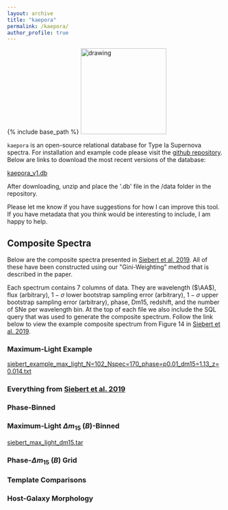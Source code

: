 ```yaml
---
layout: archive
title: "kaepora"
permalink: /kaepora/
author_profile: true
---
```


{% include base_path %}
<img src="drawing.jpg" alt="drawing" width="200"/>

``kaepora`` is an open-source relational database for Type Ia Supernova spectra. For installation and example code please visit the [github repository](https://github.com/msiebert1/kaepora). Below are links to download the most recent versions of the database:

[kaepora_v1.db]()

After downloading, unzip and place the '.db' file in the /data folder in the repository. 

Please let me know if you have suggestions for how I can improve this tool. If you have metadata that you think would be interesting to include, I am happy to help. 

## Composite Spectra

Below are the composite spectra presented in [Siebert et al. 2019](https://msiebert1.github.io/publication/2019-XX-XX-Siebert_2019_MNRAS). All of these have been constructed using our "Gini-Weighting" method that is described in the paper. 

Each spectrum contains 7 columns of data. They are wavelength ($\AA$), flux (arbitrary), $1-\sigma$ lower bootstrap sampling error (arbitrary), $1-\sigma$ upper bootstrap sampling error (arbitrary), phase, Dm15, redshift, and the number of SNe per wavelength bin. At the top of each file we also include the SQL query that was used to generate the composite spectrum. Follow the link below to view the example composite spectrum from Figure 14 in [Siebert et al. 2019](https://msiebert1.github.io/publication/2019-XX-XX-Siebert_2019_MNRAS). 

### Maximum-Light Example

[siebert_example_max_light_N=102_Nspec=170_phase=p0.01_dm15=1.13_z=0.014.txt](http://msiebert1.github.io/files/siebert_example_max_light_N=102_Nspec=170_phase=p0.01_dm15=1.13_z=0.014.txt)

### Everything from [Siebert et al. 2019](https://msiebert1.github.io/publication/2019-XX-XX-Siebert_2019_MNRAS)

### Phase-Binned

### Maximum-Light $\Delta m_{15}$ $(B)$-Binned

[siebert_max_light_dm15.tar](http://msiebert1.github.io/files/siebert_max_light_dm15.tar)

### Phase-$\Delta m_{15}$ $(B)$ Grid

### Template Comparisons

### Host-Galaxy Morphology